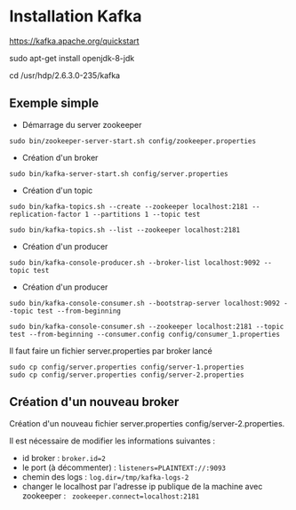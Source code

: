 # Installation Kafka

https://kafka.apache.org/quickstart

sudo apt-get install openjdk-8-jdk

cd /usr/hdp/2.6.3.0-235/kafka

## Exemple simple
* Démarrage du server zookeeper
```
sudo bin/zookeeper-server-start.sh config/zookeeper.properties
```

* Création d'un broker
```
sudo bin/kafka-server-start.sh config/server.properties
```

* Création d'un topic
```
sudo bin/kafka-topics.sh --create --zookeeper localhost:2181 --replication-factor 1 --partitions 1 --topic test

sudo bin/kafka-topics.sh --list --zookeeper localhost:2181
```

* Création d'un producer
```
sudo bin/kafka-console-producer.sh --broker-list localhost:9092 --topic test
```
* Création d'un producer
```
sudo bin/kafka-console-consumer.sh --bootstrap-server localhost:9092 --topic test --from-beginning
```
```
sudo bin/kafka-console-consumer.sh --zookeeper localhost:2181 --topic test --from-beginning --consumer.config config/consumer_1.properties
```

Il faut faire un fichier server.properties par broker lancé

```
sudo cp config/server.properties config/server-1.properties
sudo cp config/server.properties config/server-2.properties
```

## Création d'un nouveau broker

Création d'un nouveau fichier server.properties config/server-2.properties.

Il est nécessaire de modifier les informations suivantes :
 
* id broker : `broker.id=2`
* le port (à décommenter) : `listeners=PLAINTEXT://:9093` 
* chemin des logs : `log.dir=/tmp/kafka-logs-2`
* changer le localhost par l'adresse ip publique de la machine avec zookeeper : ` zookeeper.connect=localhost:2181`
